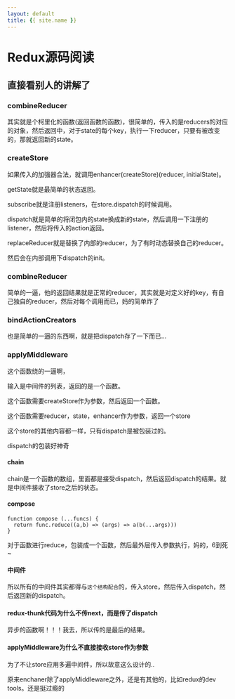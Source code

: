```yaml
---
layout: default
title: {{ site.name }}
---
```

# Redux源码阅读
## 直接看别人的讲解了
### combineReducer
其实就是个柯里化的函数(返回函数的函数)，很简单的，传入的是reducers的对应的对象，然后返回中，对于state的每个key，执行一下reducer，只要有被改变的，那就返回新的state。

### createStore
如果传入的加强器合法，就调用enhancer(createStore)(reducer, initialState)。

getState就是最简单的状态返回。

subscribe就是注册listeners，在store.dispatch的时候调用。

dispatch就是简单的将闭包内的state换成新的state，然后调用一下注册的listener，然后将传入的action返回。

replaceReducer就是替换了内部的reducer，为了有时动态替换自己的reducer。

然后会在内部调用下dispatch的init。

### combineReducer
简单的一逼，他的返回结果就是正常的reducer，其实就是对定义好的key，有自己独自的reducer，然后对每个调用而已，妈的简单炸了

### bindActionCreators
也是简单的一逼的东西啊，就是把dispatch存了一下而已...

### applyMiddleware
这个函数绕的一逼啊，

输入是中间件的列表，返回的是一个函数。

这个函数需要createStore作为参数，然后返回一个函数。

这个函数需要reducer，state，enhancer作为参数，返回一个store

这个store的其他内容都一样，只有dispatch是被包装过的。

dispatch的包装好神奇

#### chain
chain是一个函数的数组，里面都是接受dispatch，然后返回dispatch的结果。就是中间件接收了store之后的状态。

#### compose
```
function compose (...funcs) {
  return func.reduce((a,b) => (args) => a(b(...args)))
}
```

对于函数进行reduce，包装成一个函数，然后最外层传入参数执行，妈的，6到死~


#### 中间件
所以所有的中间件其实都得与`这个结构配合`的，传入store，然后传入dispatch，然后返回新的dispatch。

#### redux-thunk代码为什么不传next，而是传了dispatch
异步的函数啊！！！我去，所以传的是最后的结果。

#### applyMiddleware为什么不直接接收store作为参数
为了不让store应用多遍中间件，所以故意这么设计的..

原来enchaner除了applyMiddleware之外，还是有其他的，比如redux的dev tools。还是挺过瘾的

